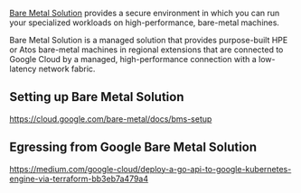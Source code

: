 [Bare Metal Solution](https://cloud.google.com/bare-metal)  provides a secure environment in which you can run your specialized workloads on high-performance, bare-metal machines.

Bare Metal Solution is a managed solution that provides purpose-built HPE or Atos bare-metal machines in regional extensions that are connected to Google Cloud by a managed, high-performance connection with a low-latency network fabric.


## Setting up Bare Metal Solution

https://cloud.google.com/bare-metal/docs/bms-setup

## Egressing from Google Bare Metal Solution

https://medium.com/google-cloud/deploy-a-go-api-to-google-kubernetes-engine-via-terraform-bb3eb7a479a4